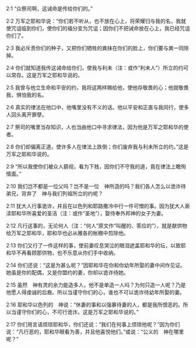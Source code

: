 <a id="1"></a>2:1  “众祭司啊，这诫命是传给你们的。”  

<a id="2"></a>2:2  万军之耶和华说：“你们若不听从，也不放在心上，将荣耀归与我的名，我就使咒诅临到你们，使你们的福分变为咒诅；因你们不把诫命放在心上，我已经咒诅你们了。  

<a id="3"></a>2:3  我必斥责你们的种子，又把你们牺牲的粪抹在你们的脸上，你们要与粪一同除掉。  

<a id="4"></a>2:4  你们就知道我传这诫命给你们，使我与利未（注：或作“利未人”）所立的约可以常存。这是万军之耶和华说的。  

<a id="5"></a>2:5  我曾与他立生命和平安的约，我将这两样赐给他，使他存敬畏的心；他就敬畏我，惧怕我的名。  

<a id="6"></a>2:6  真实的律法在他口中，他嘴里没有不义的话。他以平安和正直与我同行，使多人回头离开罪孽。  

<a id="7"></a>2:7  祭司的嘴里当存知识，人也当由他口中寻求律法，因为他是万军之耶和华的使者。  

<a id="8"></a>2:8  你们却偏离正道，使许多人在律法上跌倒；你们废弃我与利未所立的约。”这是万军之耶和华说的。  

<a id="9"></a>2:9  “所以我使你们被众人藐视，看为下贱，因你们不守我的道，竟在律法上瞻徇情面。”  

<a id="10"></a>2:10  我们岂不都是一位父吗？岂不是一位　神所造的吗？我们各人怎么以诡诈待弟兄，背弃了　神与我们列祖所立的约呢？  

<a id="11"></a>2:11  犹大人行事诡诈，并且在以色列和耶路撒冷中行一件可憎的事。因为犹大人亵渎耶和华所喜爱的圣洁（注：或作“圣地”），娶侍奉外邦神的女子为妻。  

<a id="12"></a>2:12  凡行这事的，无论何人（注：“何人”原文作“叫醒的、答应的”），就是献供物给万军之耶和华，耶和华也必从雅各的帐棚中剪除他。  

<a id="13"></a>2:13  你们又行了一件这样的事，使前妻叹息哭泣的眼泪遮盖耶和华的坛，以致耶和华不再看顾那供物，也不乐意从你们手中收纳。  

<a id="14"></a>2:14  你们还说：“这是为甚么呢？”因耶和华在你和你幼年所娶的妻中间作见证。她虽是你的配偶，又是你盟约的妻，你却以诡诈待她。  

<a id="15"></a>2:15  虽然　神有灵的余力能造多人，他不是单造一人吗？为何只造一人呢？乃是他愿人得虔诚的后裔。所以当谨守你们的心，谁也不可以诡诈待幼年所娶的妻。  

<a id="16"></a>2:16  耶和华以色列的　神说：“休妻的事和以强暴待妻的人，都是我所恨恶的。所以当谨守你们的心，不可行诡诈。这是万军之耶和华说的。”  

<a id="17"></a>2:17  你们用言语烦琐耶和华，你们还说：“我们在何事上烦琐他呢？”因为你们说：“凡行恶的，耶和华眼看为善，并且他喜悦他们。”或说：“公义的　神在哪里呢？”  
